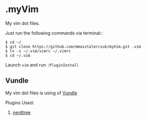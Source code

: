 .myVim
===
My vim dot files.

Just run the following commands via terminal::

```console
$ cd ~/
$ git clone https://github.com/mmasztalerczuk/myVim.git .vim
$ ln -s ~/.vim/vimrc ~/.vimrc
$ cd ~/.vim
```
Launch `vim` and run `:PluginInstall`

## Vundle

My vim dot files is using of [Vundle](https://github.com/VundleVim/Vundle.vim) 


Plugins Used:

1. [nerdtree](https://github.com/scrooloose/nerdtree) 



